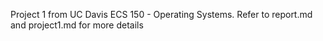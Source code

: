 Project 1 from UC Davis ECS 150 - Operating Systems. Refer to report.md and project1.md for more details
